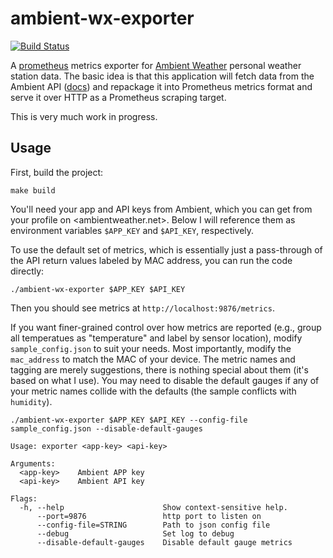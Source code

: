 # ambient-wx-exporter

[![Build Status](https://travis-ci.org/dantswain/ambient_wx_exporter.svg?branch=master)](https://travis-ci.org/dantswain/ambient_wx_exporter)

A [prometheus](https://prometheus.io) metrics exporter for [Ambient
Weather](https://ambientweather.net) personal weather station data.  The basic
idea is that this application will fetch data from the Ambient API
([docs](https://ambientweather.docs.apiary.io/)) and repackage it into
Prometheus metrics format and serve it over HTTP as a Prometheus scraping
target.

This is very much work in progress.

## Usage

First, build the project:

```
make build
```

You'll need your app and API keys from Ambient, which you can get from your
profile on <ambientweather.net>.  Below I will reference them as environment
variables `$APP_KEY` and `$API_KEY`, respectively.

To use the default set of metrics, which is essentially just a pass-through of
the API return values labeled by MAC address, you can run the code directly:

```
./ambient-wx-exporter $APP_KEY $API_KEY
```

Then you should see metrics at `http://localhost:9876/metrics`.

If you want finer-grained control over how metrics are reported (e.g., group
all temperatues as "temperature" and label by sensor location), modify
`sample_config.json` to suit your needs. Most importantly, modify the
`mac_address` to match the MAC of your device. The metric names and tagging
are merely suggestions, there is nothing special about them (it's based on
what I use).  You may need to disable the default gauges if any of your metric
names collide with the defaults (the sample conflicts with `humidity`).

```
./ambient-wx-exporter $APP_KEY $API_KEY --config-file sample_config.json --disable-default-gauges
```

```
Usage: exporter <app-key> <api-key>

Arguments:
  <app-key>    Ambient APP key
  <api-key>    Ambient API key

Flags:
  -h, --help                      Show context-sensitive help.
      --port=9876                 http port to listen on
      --config-file=STRING        Path to json config file
      --debug                     Set log to debug
      --disable-default-gauges    Disable default gauge metrics
```
